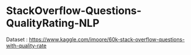 # StackOverflow-Questions-QualityRating-NLP
Dataset : https://www.kaggle.com/imoore/60k-stack-overflow-questions-with-quality-rate
